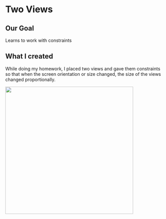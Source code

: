# Two Views

## Our Goal

Learns to work with constraints

## What I created

While doing my homework, I placed two views and gave them constraints so that when the screen orientation or size changed, the size of the views changed proportionally.

<img src="https://github.com/Alexander2990/TwoViews/assets/64682381/fcbbe1eb-beb7-4a3f-a639-3ba153b067f3" width="400">
